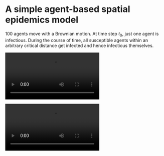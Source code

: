 
# A simple agent-based spatial epidemics model

100 agents move with a Brownian motion.
At time step $t_0$, just one agent is infectious. 
During the course of time, all susceptible agents within an arbitrary critical distance get infected and hence infectious themselves.


![Visualisation](https://raw.githubusercontent.com/Staphylosaurus/simple-agent-based-spatial-epidemics-model/master/outbreak.mp4)


<video controls>
  <source src="https://raw.githubusercontent.com/Staphylosaurus/simple-agent-based-spatial-epidemics-model/master/outbreak.mp4" type="video/mp4">
</video>

